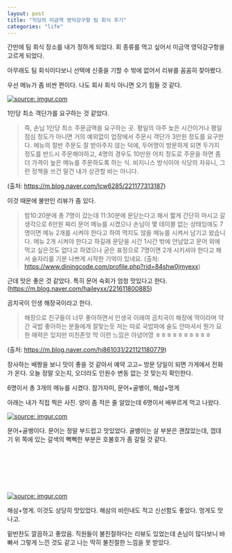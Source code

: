 ```yaml
---
layout: post
title: "직딩의 미금역 영덕강구항 팀 회식 후기"
categories: "life"
---
```


간만에 팀 회식 장소를 내가 정하게 되었다. 회 종류를 먹고 싶어서 미금역 영덕강구항을 고르게 되었다.

아무래도 팀 회식이다보니 선택에 신중을 기할 수 밖에 없어서 리뷰를 꼼꼼히 찾아봤다.

우선 메뉴가 좀 비싼 편이다. 나도 회사 회식 아니면 오기 힘들 것 같다.

<a href="https://imgur.com/EVu6hC8"><img src="https://i.imgur.com/EVu6hC8.png" title="source: imgur.com" /></a>

1인당 최소 객단가를 요구하는 것 같았다.

> 즉, 손님 1인당 최소 주문금액을 요구하는 곳. 평일의 아주 늦은 시간이거나 평일 점심 정도가 아니면 거의 예외없이 업장에서 주문시 객단가 3만원 정도를 요구한다. 메뉴의 절반 주문도 잘 받아주지 않는 덕에, 두어명이 방문하게 되면 두가지 정도를 반드시 주문해야하고, 4명의 경우도 10만원 어치 정도로 주문을 하면 좀 더 가격이 높은 메뉴를 주문하도록 하는 식.
> 비지니스 방식이야 식당의 자유니, 그런 정책을 쓰건 말건 내가 상관할 바는 아니다.

(출처: https://m.blog.naver.com/lcw6285/221177313187)

이것 때문에 불만인 리뷰가 좀 있다.

> 밤10:20분에 총 7명이 갔는데 11:30분에 문닫는다고 해서 
> 짧게 간단히 마시고 갈 생각으로 6만원 짜리 문어 메뉴를 시켰으나 
> 손님이 몇 테이블 없는 상태임에도 7명이면 메뉴 2개를 시켜야 한다고 하여 
> 먹지도 않을 메뉴를 시켜서 남기고 왔습니다. 
> 메뉴 2개 시켜야 한다고 하길래 문닫을 시간 1시간 밖에 안남았고 문어 외에 먹고 싶은것도 없다고 하였으나 
> 굳은 표정으로 7명이면 2개 시키셔야 한다고 해서 술자리를 기분 나쁘게 시작한 기억이 있네요.
(출처: https://www.diningcode.com/profile.php?rid=84shw0jmyexx)

근데 맛은 좋은 것 같았다. 특히 문어 숙회가 엄청 맛있다고 한다. (https://m.blog.naver.com/haileyxx/221611800885)

곰치국이 인생 해장국이라고 한다.

> 해장으로 친구들이 너무 좋아하면서 인생국 이래여
> 곰치국이 해장에 딱이라며 약간 국밥 좋아하는 분들에게 잘맞는듯
> 저는  따로 국밥파에 술도 안마셔서 뭔가 묘한 매력은 있지만 미친존맛 막 이런 느낌은 아녔어영
> ㅎㅎㅎㅎㅎㅎㅎㅎㅎㅎ

(출처: https://m.blog.naver.com/hj861031/221121180779)

장사하는 배짱을 보니 맛이 좋을 것 같아서 예약 고고~ 방문 당일이 되면 가게에서 전화가 온다. 오늘 정말 오는지, 오더라도 인원수 변동 없는 것 맞는지 확인한다.

6명이서 총 3개의 메뉴를 시켰다. 참가자미, 문어+골뱅이, 해삼+멍게

아래는 내가 직접 찍은 사진. 양이 좀 적은 줄 알았는데 6명이서 배부르게 먹고 나왔다.

<a href="https://imgur.com/KfH8xMs"><img src="https://i.imgur.com/KfH8xMs.jpg" title="source: imgur.com" /></a>

문어+골뱅이다. 문어는 정말 부드럽고 맛있었다. 골뱅이는 살 부분은 괜찮았는데, 껍데기 위 쪽에 있는 갈색의 뻑뻑한 부분은 호불호가 좀 갈릴 것 같다.

<BR> <BR> <BR> <BR> <BR>

<a href="https://imgur.com/e49tsB3"><img src="https://i.imgur.com/e49tsB3.jpg" title="source: imgur.com" /></a>

해삼+멍게. 이것도 상당히 맛있었다. 해삼의 비린내도 적고 신선함도 좋았다. 멍게도 맛나고.

밑반찬도 깔끔하고 좋았음. 직원들이 불친절하다는 리뷰도 있었는데 손님이 많다보니 바빠서 그렇게 느낀 것도 같고 나는 딱히 불친절한 느낌을 못 받았다.
